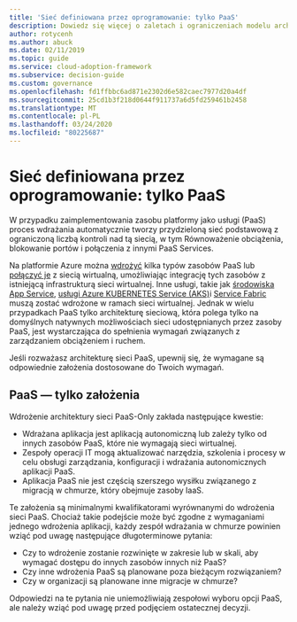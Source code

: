 ```yaml
---
title: 'Sieć definiowana przez oprogramowanie: tylko PaaS'
description: Dowiedz się więcej o zaletach i ograniczeniach modelu architektonicznego "PaaS" w ramach oprogramowania zdefiniowanego w chmurze.
author: rotycenh
ms.author: abuck
ms.date: 02/11/2019
ms.topic: guide
ms.service: cloud-adoption-framework
ms.subservice: decision-guide
ms.custom: governance
ms.openlocfilehash: fd1ffbbc6ad871e2302d6e582caec7977d20a4df
ms.sourcegitcommit: 25cd1b3f218d0644f911737a6d5fd259461b2458
ms.translationtype: MT
ms.contentlocale: pl-PL
ms.lasthandoff: 03/24/2020
ms.locfileid: "80225687"
---
```

# <a name="software-defined-networking-paas-only"></a>Sieć definiowana przez oprogramowanie: tylko PaaS

W przypadku zaimplementowania zasobu platformy jako usługi (PaaS) proces wdrażania automatycznie tworzy przydzieloną sieć podstawową z ograniczoną liczbą kontroli nad tą siecią, w tym Równoważenie obciążenia, blokowanie portów i połączenia z innymi PaaS Services.

Na platformie Azure można [wdrożyć](https://docs.microsoft.com/azure/virtual-network/virtual-network-for-azure-services) kilka typów zasobów PaaS lub [połączyć je](https://docs.microsoft.com/azure/virtual-network/virtual-network-service-endpoints-overview) z siecią wirtualną, umożliwiając integrację tych zasobów z istniejącą infrastrukturą sieci wirtualnej. Inne usługi, takie jak [środowiska App Service](https://docs.microsoft.com/azure/app-service/environment/intro), [usługi Azure KUBERNETES Service (AKS)](https://docs.microsoft.com/azure/aks/intro-kubernetes)i [Service Fabric](https://docs.microsoft.com/azure/service-fabric/service-fabric-overview) muszą zostać wdrożone w ramach sieci wirtualnej. Jednak w wielu przypadkach PaaS tylko architekturę sieciową, która polega tylko na domyślnych natywnych możliwościach sieci udostępnianych przez zasoby PaaS, jest wystarczająca do spełnienia wymagań związanych z zarządzaniem obciążeniem i ruchem.

Jeśli rozważasz architekturę sieci PaaS, upewnij się, że wymagane są odpowiednie założenia dostosowane do Twoich wymagań.

## <a name="paas-only-assumptions"></a>PaaS — tylko założenia

Wdrożenie architektury sieci PaaS-Only zakłada następujące kwestie:

- Wdrażana aplikacja jest aplikacją autonomiczną lub zależy tylko od innych zasobów PaaS, które nie wymagają sieci wirtualnej.
- Zespoły operacji IT mogą aktualizować narzędzia, szkolenia i procesy w celu obsługi zarządzania, konfiguracji i wdrażania autonomicznych aplikacji PaaS.
- Aplikacja PaaS nie jest częścią szerszego wysiłku związanego z migracją w chmurze, który obejmuje zasoby IaaS.

Te założenia są minimalnymi kwalifikatorami wyrównanymi do wdrożenia sieci PaaS. Chociaż takie podejście może być zgodne z wymaganiami jednego wdrożenia aplikacji, każdy zespół wdrażania w chmurze powinien wziąć pod uwagę następujące długoterminowe pytania:

- Czy to wdrożenie zostanie rozwinięte w zakresie lub w skali, aby wymagać dostępu do innych zasobów innych niż PaaS?
- Czy inne wdrożenia PaaS są planowane poza bieżącym rozwiązaniem?
- Czy w organizacji są planowane inne migracje w chmurze?

Odpowiedzi na te pytania nie uniemożliwiają zespołowi wyboru opcji PaaS, ale należy wziąć pod uwagę przed podjęciem ostatecznej decyzji.
